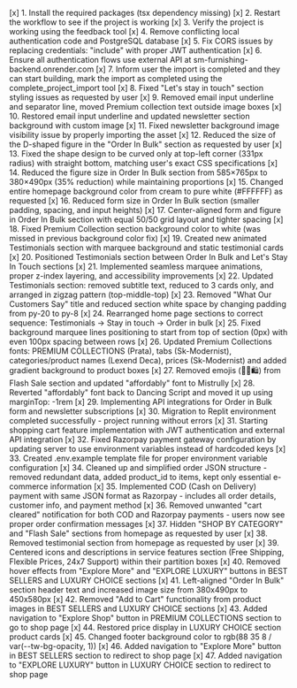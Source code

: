 [x] 1. Install the required packages (tsx dependency missing)
[x] 2. Restart the workflow to see if the project is working
[x] 3. Verify the project is working using the feedback tool
[x] 4. Remove conflicting local authentication code and PostgreSQL database
[x] 5. Fix CORS issues by replacing credentials: "include" with proper JWT authentication
[x] 6. Ensure all authentication flows use external API at sm-furnishing-backend.onrender.com
[x] 7. Inform user the import is completed and they can start building, mark the import as completed using the complete_project_import tool
[x] 8. Fixed "Let's stay in touch" section styling issues as requested by user
[x] 9. Removed email input underline and separator line, moved Premium collection text outside image boxes
[x] 10. Restored email input underline and updated newsletter section background with custom image
[x] 11. Fixed newsletter background image visibility issue by properly importing the asset
[x] 12. Reduced the size of the D-shaped figure in the "Order In Bulk" section as requested by user
[x] 13. Fixed the shape design to be curved only at top-left corner (331px radius) with straight bottom, matching user's exact CSS specifications
[x] 14. Reduced the figure size in Order In Bulk section from 585×765px to 380×490px (35% reduction) while maintaining proportions
[x] 15. Changed entire homepage background color from cream to pure white (#FFFFFF) as requested
[x] 16. Reduced form size in Order In Bulk section (smaller padding, spacing, and input heights)
[x] 17. Center-aligned form and figure in Order In Bulk section with equal 50/50 grid layout and tighter spacing
[x] 18. Fixed Premium Collection section background color to white (was missed in previous background color fix)
[x] 19. Created new animated Testimonials section with marquee background and static testimonial cards
[x] 20. Positioned Testimonials section between Order In Bulk and Let's Stay In Touch sections
[x] 21. Implemented seamless marquee animations, proper z-index layering, and accessibility improvements
[x] 22. Updated Testimonials section: removed subtitle text, reduced to 3 cards only, and arranged in zigzag pattern (top-middle-top)
[x] 23. Removed "What Our Customers Say" title and reduced section white space by changing padding from py-20 to py-8
[x] 24. Rearranged home page sections to correct sequence: Testimonials → Stay in touch → Order in bulk
[x] 25. Fixed background marquee lines positioning to start from top of section (0px) with even 100px spacing between rows
[x] 26. Updated Premium Collections fonts: PREMIUM COLLECTIONS (Prata), tabs (Sk-Modernist), categories/product names (Lexend Deca), prices (Sk-Modernist) and added gradient background to product boxes
[x] 27. Removed emojis (🎉⏰🛍️) from Flash Sale section and updated "affordably" font to Mistrully
[x] 28. Reverted "affordably" font back to Dancing Script and moved it up using marginTop: -1rem
[x] 29. Implementing API integrations for Order in Bulk form and newsletter subscriptions
[x] 30. Migration to Replit environment completed successfully - project running without errors
[x] 31. Starting shopping cart feature implementation with JWT authentication and external API integration
[x] 32. Fixed Razorpay payment gateway configuration by updating server to use environment variables instead of hardcoded keys
[x] 33. Created .env.example template file for proper environment variable configuration
[x] 34. Cleaned up and simplified order JSON structure - removed redundant data, added product_id to items, kept only essential e-commerce information
[x] 35. Implemented COD (Cash on Delivery) payment with same JSON format as Razorpay - includes all order details, customer info, and payment method
[x] 36. Removed unwanted "cart cleared" notification for both COD and Razorpay payments - users now see proper order confirmation messages
[x] 37. Hidden "SHOP BY CATEGORY" and "Flash Sale" sections from homepage as requested by user
[x] 38. Removed testimonial section from homepage as requested by user
[x] 39. Centered icons and descriptions in service features section (Free Shipping, Flexible Prices, 24x7 Support) within their partition boxes
[x] 40. Removed hover effects from "Explore More" and "EXPLORE LUXURY" buttons in BEST SELLERS and LUXURY CHOICE sections
[x] 41. Left-aligned "Order In Bulk" section header text and increased image size from 380x490px to 450x580px
[x] 42. Removed "Add to Cart" functionality from product images in BEST SELLERS and LUXURY CHOICE sections
[x] 43. Added navigation to "Explore Shop" button in PREMIUM COLLECTIONS section to go to shop page
[x] 44. Restored price display in LUXURY CHOICE section product cards
[x] 45. Changed footer background color to rgb(88 35 8 / var(--tw-bg-opacity, 1))
[x] 46. Added navigation to "Explore More" button in BEST SELLERS section to redirect to shop page
[x] 47. Added navigation to "EXPLORE LUXURY" button in LUXURY CHOICE section to redirect to shop page